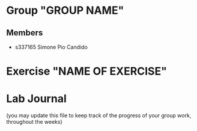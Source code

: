 # Group "GROUP NAME"

## Members
- s337165 Simone Pio Candido

# Exercise "NAME OF EXERCISE"

# Lab Journal

(you may update this file to keep track of the progress of your group work, throughout the weeks)
